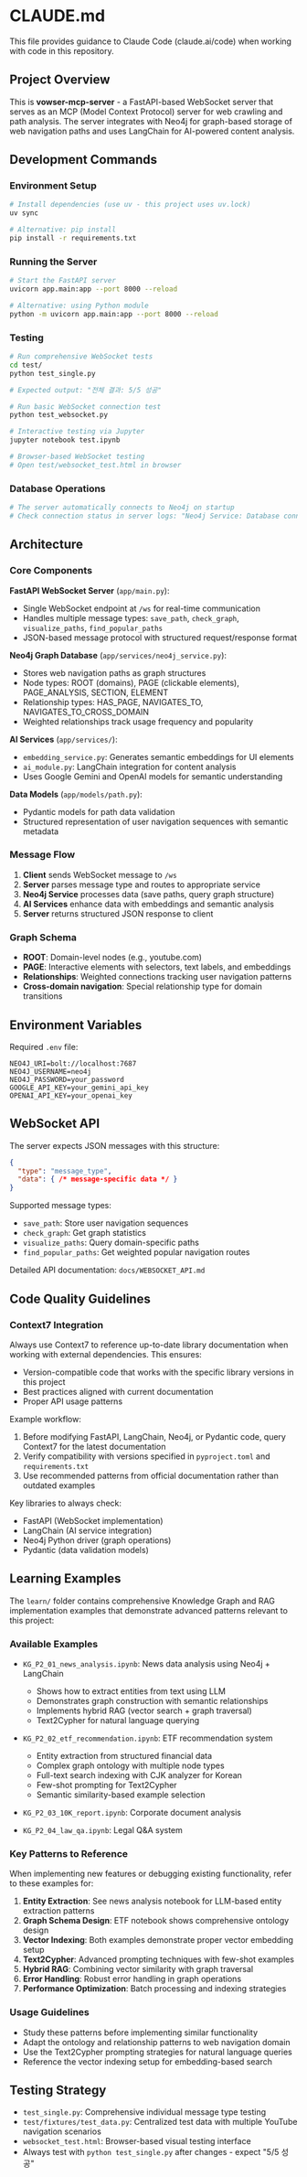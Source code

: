# CLAUDE.md

This file provides guidance to Claude Code (claude.ai/code) when working with code in this repository.

## Project Overview

This is **vowser-mcp-server** - a FastAPI-based WebSocket server that serves as an MCP (Model Context Protocol) server for web crawling and path analysis. The server integrates with Neo4j for graph-based storage of web navigation paths and uses LangChain for AI-powered content analysis.

## Development Commands

### Environment Setup
```bash
# Install dependencies (use uv - this project uses uv.lock)
uv sync

# Alternative: pip install
pip install -r requirements.txt
```

### Running the Server
```bash
# Start the FastAPI server
uvicorn app.main:app --port 8000 --reload

# Alternative: using Python module
python -m uvicorn app.main:app --port 8000 --reload
```

### Testing
```bash
# Run comprehensive WebSocket tests
cd test/
python test_single.py

# Expected output: "전체 결과: 5/5 성공"

# Run basic WebSocket connection test
python test_websocket.py

# Interactive testing via Jupyter
jupyter notebook test.ipynb

# Browser-based WebSocket testing
# Open test/websocket_test.html in browser
```

### Database Operations
```bash
# The server automatically connects to Neo4j on startup
# Check connection status in server logs: "Neo4j Service: Database connection successful."
```

## Architecture

### Core Components

**FastAPI WebSocket Server** (`app/main.py`):
- Single WebSocket endpoint at `/ws` for real-time communication
- Handles multiple message types: `save_path`, `check_graph`, `visualize_paths`, `find_popular_paths`
- JSON-based message protocol with structured request/response format

**Neo4j Graph Database** (`app/services/neo4j_service.py`):
- Stores web navigation paths as graph structures
- Node types: ROOT (domains), PAGE (clickable elements), PAGE_ANALYSIS, SECTION, ELEMENT
- Relationship types: HAS_PAGE, NAVIGATES_TO, NAVIGATES_TO_CROSS_DOMAIN
- Weighted relationships track usage frequency and popularity

**AI Services** (`app/services/`):
- `embedding_service.py`: Generates semantic embeddings for UI elements
- `ai_module.py`: LangChain integration for content analysis
- Uses Google Gemini and OpenAI models for semantic understanding

**Data Models** (`app/models/path.py`):
- Pydantic models for path data validation
- Structured representation of user navigation sequences with semantic metadata

### Message Flow

1. **Client** sends WebSocket message to `/ws`
2. **Server** parses message type and routes to appropriate service
3. **Neo4j Service** processes data (save paths, query graph structure)
4. **AI Services** enhance data with embeddings and semantic analysis
5. **Server** returns structured JSON response to client

### Graph Schema

- **ROOT**: Domain-level nodes (e.g., youtube.com)
- **PAGE**: Interactive elements with selectors, text labels, and embeddings
- **Relationships**: Weighted connections tracking user navigation patterns
- **Cross-domain navigation**: Special relationship type for domain transitions

## Environment Variables

Required `.env` file:
```
NEO4J_URI=bolt://localhost:7687
NEO4J_USERNAME=neo4j
NEO4J_PASSWORD=your_password
GOOGLE_API_KEY=your_gemini_api_key
OPENAI_API_KEY=your_openai_key
```

## WebSocket API

The server expects JSON messages with this structure:
```json
{
  "type": "message_type",
  "data": { /* message-specific data */ }
}
```

Supported message types:
- `save_path`: Store user navigation sequences
- `check_graph`: Get graph statistics
- `visualize_paths`: Query domain-specific paths
- `find_popular_paths`: Get weighted popular navigation routes

Detailed API documentation: `docs/WEBSOCKET_API.md`

## Code Quality Guidelines

### Context7 Integration
Always use Context7 to reference up-to-date library documentation when working with external dependencies. This ensures:
- Version-compatible code that works with the specific library versions in this project
- Best practices aligned with current documentation
- Proper API usage patterns

Example workflow:
1. Before modifying FastAPI, LangChain, Neo4j, or Pydantic code, query Context7 for the latest documentation
2. Verify compatibility with versions specified in `pyproject.toml` and `requirements.txt`
3. Use recommended patterns from official documentation rather than outdated examples

Key libraries to always check:
- FastAPI (WebSocket implementation)
- LangChain (AI service integration)
- Neo4j Python driver (graph operations)
- Pydantic (data validation models)

## Learning Examples

The `learn/` folder contains comprehensive Knowledge Graph and RAG implementation examples that demonstrate advanced patterns relevant to this project:

### Available Examples
- `KG_P2_01_news_analysis.ipynb`: News data analysis using Neo4j + LangChain
  - Shows how to extract entities from text using LLM
  - Demonstrates graph construction with semantic relationships
  - Implements hybrid RAG (vector search + graph traversal)
  - Text2Cypher for natural language querying

- `KG_P2_02_etf_recommendation.ipynb`: ETF recommendation system
  - Entity extraction from structured financial data
  - Complex graph ontology with multiple node types
  - Full-text search indexing with CJK analyzer for Korean
  - Few-shot prompting for Text2Cypher
  - Semantic similarity-based example selection

- `KG_P2_03_10K_report.ipynb`: Corporate document analysis
- `KG_P2_04_law_qa.ipynb`: Legal Q&A system

### Key Patterns to Reference
When implementing new features or debugging existing functionality, refer to these examples for:

1. **Entity Extraction**: See news analysis notebook for LLM-based entity extraction patterns
2. **Graph Schema Design**: ETF notebook shows comprehensive ontology design
3. **Vector Indexing**: Both examples demonstrate proper vector embedding setup
4. **Text2Cypher**: Advanced prompting techniques with few-shot examples
5. **Hybrid RAG**: Combining vector similarity with graph traversal
6. **Error Handling**: Robust error handling in graph operations
7. **Performance Optimization**: Batch processing and indexing strategies

### Usage Guidelines
- Study these patterns before implementing similar functionality
- Adapt the ontology and relationship patterns to web navigation domain
- Use the Text2Cypher prompting strategies for natural language queries
- Reference the vector indexing setup for embedding-based search

## Testing Strategy

- `test_single.py`: Comprehensive individual message type testing
- `test/fixtures/test_data.py`: Centralized test data with multiple YouTube navigation scenarios
- `websocket_test.html`: Browser-based visual testing interface
- Always test with `python test_single.py` after changes - expect "5/5 성공"
